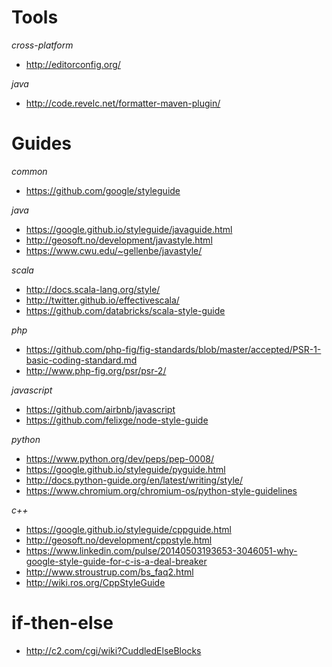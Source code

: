 # Tools
*cross-platform*
- http://editorconfig.org/

*java*
- http://code.revelc.net/formatter-maven-plugin/

# Guides
*common*
- https://github.com/google/styleguide

*java*
- https://google.github.io/styleguide/javaguide.html
- http://geosoft.no/development/javastyle.html
- https://www.cwu.edu/~gellenbe/javastyle/

*scala*
- http://docs.scala-lang.org/style/
- http://twitter.github.io/effectivescala/
- https://github.com/databricks/scala-style-guide

*php*
- https://github.com/php-fig/fig-standards/blob/master/accepted/PSR-1-basic-coding-standard.md
- http://www.php-fig.org/psr/psr-2/

*javascript*
- https://github.com/airbnb/javascript
- https://github.com/felixge/node-style-guide

*python*
- https://www.python.org/dev/peps/pep-0008/
- https://google.github.io/styleguide/pyguide.html
- http://docs.python-guide.org/en/latest/writing/style/
- https://www.chromium.org/chromium-os/python-style-guidelines

*c++*
- https://google.github.io/styleguide/cppguide.html
- http://geosoft.no/development/cppstyle.html
- https://www.linkedin.com/pulse/20140503193653-3046051-why-google-style-guide-for-c-is-a-deal-breaker
- http://www.stroustrup.com/bs_faq2.html
- http://wiki.ros.org/CppStyleGuide

# if-then-else
- http://c2.com/cgi/wiki?CuddledElseBlocks
